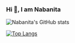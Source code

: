 ### Hi 👋, I am Nabanita

<!--
**nabanita-sarkar/nabanita-sarkar** is a ✨ _special_ ✨ repository because its `README.md` (this file) appears on your GitHub profile.

Here are some ideas to get you started:

- 🔭 I’m currently working on ...
- 🌱 I’m currently learning ...
- 👯 I’m looking to collaborate on ...
- 🤔 I’m looking for help with ...
- 💬 Ask me about ...
- 📫 How to reach me: ...
- 😄 Pronouns: ...
- ⚡ Fun fact: ...
-->

<!-- I'm a final year Electronics & Communication engineering undergrad, based in West Bengal, India.

I enjoy building beautiful and performant websites so that end users can get top class experience. Aside from building websites, I am profient in Mathematical Computation using Python.-->

![Nabanita's GitHub stats](https://github-readme-stats.vercel.app/api?username=nabanita-sarkar&show_icons=true&count_private=true&theme=default)

[![Top Langs](https://github-readme-stats.vercel.app/api/top-langs/?username=nabanita-sarkar&hide=jupyter%20notebook)](https://github.com/anuraghazra/github-readme-stats)



<!-- ### Find me around the web 🌎: -->
